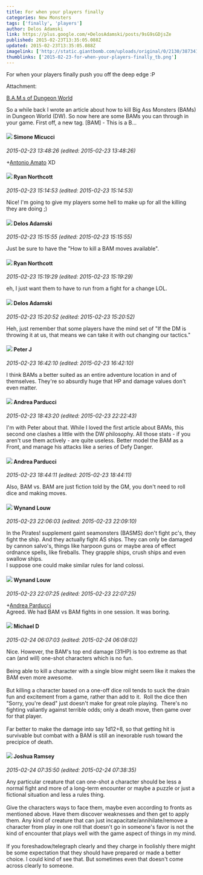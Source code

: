 ```yaml
---
title: For when your players finally
categories: New Monsters
tags: ['finally', 'players']
author: Delos Adamski
link: https://plus.google.com/+DelosAdamski/posts/9sG9sGDjsZe
published: 2015-02-23T13:35:05.088Z
updated: 2015-02-23T13:35:05.088Z
imagelink: ['http://static.giantbomb.com/uploads/original/0/2130/387341-shadow1.jpg']
thumblinks: ['2015-02-23-for-when-your-players-finally_tb.png']
---
```


For when your players finally push you off the deep edge :P


Attachment:

<a href='http://ramblingsofjacobanddelos.com/2015/02/23/b-a-m-s-of-dungeon-world/'>B.A.M.s of Dungeon World</a>


So a while back I wrote an article about how to kill Big Ass Monsters (BAMs) in Dungeon World (DW). So now here are some BAMs you can through in your game. First off, a new tag. [BAM] - This is a B...
<div id='comment z12iujxagrqhu10dp22ojx44vwvgx3qkv'>
  <h4><img src='{{site.baseurl}}//images/avatars/101456219798191255548_photo.jpg'> Simone Micucci</h4>
      <p><cite>2015-02-23 13:48:26 (edited: 2015-02-23 13:48:26)</cite></p>
        <p><span class="proflinkWrapper"><span class="proflinkPrefix">+</span><a class="proflink" href="https://plus.google.com/107667343404799785520" oid="107667343404799785520">Antonio Amato</a></span> XD</p>
</div>
        

<div id='comment z12iujxagrqhu10dp22ojx44vwvgx3qkv'>
  <h4><img src='{{site.baseurl}}//images/avatars/104471891079534032605_photo.jpg'> Ryan Northcott</h4>
      <p><cite>2015-02-23 15:14:53 (edited: 2015-02-23 15:14:53)</cite></p>
        <p>Nice! I&#39;m going to give my players some hell to make up for all the killing they are doing ;)</p>
</div>
        

<div id='comment z12iujxagrqhu10dp22ojx44vwvgx3qkv'>
  <h4><img src='{{site.baseurl}}//images/avatars/112189206383181484786_photo.jpg'> Delos Adamski</h4>
      <p><cite>2015-02-23 15:15:55 (edited: 2015-02-23 15:15:55)</cite></p>
        <p>Just be sure to have the &quot;How to kill a BAM moves available&quot;. </p>
</div>
        

<div id='comment z12iujxagrqhu10dp22ojx44vwvgx3qkv'>
  <h4><img src='{{site.baseurl}}//images/avatars/104471891079534032605_photo.jpg'> Ryan Northcott</h4>
      <p><cite>2015-02-23 15:19:29 (edited: 2015-02-23 15:19:29)</cite></p>
        <p>eh, I just want them to have to run from a fight for a change LOL.</p>
</div>
        

<div id='comment z12iujxagrqhu10dp22ojx44vwvgx3qkv'>
  <h4><img src='{{site.baseurl}}//images/avatars/112189206383181484786_photo.jpg'> Delos Adamski</h4>
      <p><cite>2015-02-23 15:20:52 (edited: 2015-02-23 15:20:52)</cite></p>
        <p>Heh, just remember that some players have the mind set of &quot;If the DM is throwing it at us, that means we can take it with out changing our tactics.&quot;</p>
</div>
        

<div id='comment z12iujxagrqhu10dp22ojx44vwvgx3qkv'>
  <h4><img src='{{site.baseurl}}//images/avatars/113692337653837882568_photo.jpg'> Peter J</h4>
      <p><cite>2015-02-23 16:42:10 (edited: 2015-02-23 16:42:10)</cite></p>
        <p>I think BAMs a better suited as an entire adventure location in and of themselves. They&#39;re so absurdly huge that HP and damage values don&#39;t even matter. </p>
</div>
        

<div id='comment z12iujxagrqhu10dp22ojx44vwvgx3qkv'>
  <h4><img src='{{site.baseurl}}//images/avatars/101076298485951808085_photo.jpg'> Andrea Parducci</h4>
      <p><cite>2015-02-23 18:43:20 (edited: 2015-02-23 22:22:43)</cite></p>
        <p>I&#39;m with Peter about that. While I loved the first article about BAMs, this second one clashes a little with the DW philosophy. All those stats - if you aren&#39;t use them actively - are quite useless. Better model the BAM as a Front, and manage his attacks like a series of Defy Danger.</p>
</div>
        

<div id='comment z12iujxagrqhu10dp22ojx44vwvgx3qkv'>
  <h4><img src='{{site.baseurl}}//images/avatars/101076298485951808085_photo.jpg'> Andrea Parducci</h4>
      <p><cite>2015-02-23 18:44:11 (edited: 2015-02-23 18:44:11)</cite></p>
        <p>Also, BAM vs. BAM are just fiction told by the GM, you don&#39;t need to roll dice and making moves.</p>
</div>
        

<div id='comment z12iujxagrqhu10dp22ojx44vwvgx3qkv'>
  <h4><img src='{{site.baseurl}}//images/avatars/111256963556395023796_photo.jpg'> Wynand Louw</h4>
      <p><cite>2015-02-23 22:06:03 (edited: 2015-02-23 22:09:10)</cite></p>
        <p>In the Pirates! supplement gaint seamonsters (BASMS) don&#39;t fight pc&#39;s, they fight the ship. And they actually fight AS ships. They can only be damaged by cannon salvo&#39;s, things like harpoon guns or maybe area of effect ordnance spells, like fireballs. They grapple ships, crush ships and even swallow ships. <br />I suppose one could make similar rules for land colossi. </p>
</div>
        

<div id='comment z12iujxagrqhu10dp22ojx44vwvgx3qkv'>
  <h4><img src='{{site.baseurl}}//images/avatars/111256963556395023796_photo.jpg'> Wynand Louw</h4>
      <p><cite>2015-02-23 22:07:25 (edited: 2015-02-23 22:07:25)</cite></p>
        <p><span class="proflinkWrapper"><span class="proflinkPrefix">+</span><a class="proflink" href="https://plus.google.com/101076298485951808085" oid="101076298485951808085">Andrea Parducci</a></span> <br />Agreed. We had BAM vs BAM fights in one session. It was boring.</p>
</div>
        

<div id='comment z12iujxagrqhu10dp22ojx44vwvgx3qkv'>
  <h4><img src='{{site.baseurl}}//images/avatars/106207499701502364297_photo.jpg'> Michael D</h4>
      <p><cite>2015-02-24 06:07:03 (edited: 2015-02-24 06:08:02)</cite></p>
        <p>Nice. However, the BAM&#39;s top end damage (31HP) is too extreme as that can (and will) one-shot characters which is no fun.<br /><br />Being able to kill a character with a single blow might seem like it makes the BAM even more awesome.  <br /><br />But killing a character based on a one-off dice roll tends to suck the drain fun and excitement from a game, rather than add to it.  Roll the dice then &quot;Sorry, you&#39;re dead&quot; just doesn&#39;t make for great role playing.  There&#39;s no fighting valiantly against terrible odds; only a death move, then game over for that player.<br /><br />Far better to make the damage into say 1d12+8, so that getting hit is survivable but combat with a BAM is still an inexorable rush toward the precipice of death.</p>
</div>
        

<div id='comment z12iujxagrqhu10dp22ojx44vwvgx3qkv'>
  <h4><img src='{{site.baseurl}}//images/avatars/116047019277221335862_photo.jpg'> Joshua Ramsey</h4>
      <p><cite>2015-02-24 07:35:50 (edited: 2015-02-24 07:38:35)</cite></p>
        <p>Any particular creature that can one-shot a character should be less a normal fight and more of a long-term encounter or maybe a puzzle or just a fictional situation and less a rules thing.<br /><br />Give the characters ways to face them, maybe even according to fronts as mentioned above. Have them discover weaknesses and then get to apply them. Any kind of creature that can just incapacitate/annihilate/remove a character from play in one roll that doesn&#39;t go in someone&#39;s favor is not the kind of encounter that plays well with the game aspect of things in my mind.<br /><br />If you foreshadow/telegraph clearly and they charge in foolishly there might be some expectation that they should have prepared or made a better choice. I could kind of see that. But sometimes even that doesn&#39;t come across clearly to someone.</p>
</div>
        